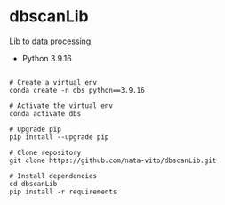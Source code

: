 # dbscanLib
Lib to data processing
- Python 3.9.16

```

# Create a virtual env
conda create -n dbs python==3.9.16

# Activate the virtual env
conda activate dbs

# Upgrade pip
pip install --upgrade pip

# Clone repository
git clone https://github.com/nata-vito/dbscanLib.git

# Install dependencies
cd dbscanLib
pip install -r requirements
```